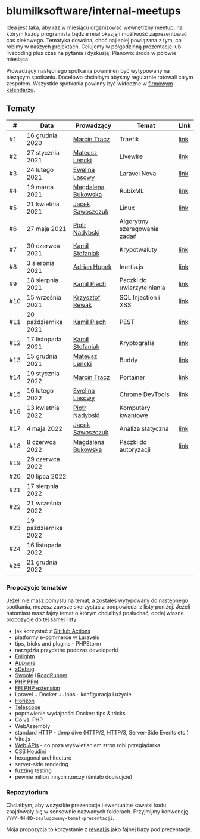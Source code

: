 # blumilksoftware/internal-meetups
Idea jest taka, aby raz w miesiącu organizować wewnętrzny meetup, na którym każdy programista będzie miał okazję i możliwość zaprezentować coś ciekawego. Tematyka dowolna, choć najlepiej powiązana z tym, co robimy w naszych projektach. Celujemy w półgodzinną prezentację lub livecoding plus czas na pytania i dyskusję. Planowo: środa w połowie miesiąca.

Prowadzący następnego spotkania powininen być wytypowany na bieżącym spotkaniu. Docelowo chciałbym abyśmy regularnie rotowali całym zespołem. Wszystkie spotkania powinny być widoczne w [firmowym kalendarzu](https://calendar.google.com/calendar/embed?src=c_6sb1ta5l4qspfdors4gc57fo94%40group.calendar.google.com&ctz=Europe%2FWarsaw).

## Tematy
| #   | Data                 | Prowadzący                                           | Temat                        | Link                                                                                                   |
|-----|----------------------|------------------------------------------------------|------------------------------|--------------------------------------------------------------------------------------------------------|
| #1  | 16 grudnia 2020      | [Marcin Tracz](https://github.com/mtracz)            | Traefik                      | [link](https://github.com/blumilksoftware/internal-meetups/tree/main/2020-12-16-traefik)               |
| #2  | 27 stycznia 2021     | [Mateusz Lencki](https://github.com/mlencki)         | Livewire                     | [link](https://github.com/blumilksoftware/internal-meetups/tree/main/2021-01-27-livewire)              |
| #3  | 24 lutego 2021       | [Ewelina Lasowy](https://github.com/EwelinaLasowy)   | Laravel Nova                 | [link](https://github.com/blumilksoftware/internal-meetups/tree/main/2021-02-24-laravel-nova)          |
| #4  | 19 marca 2021        | [Magdalena Bukowska](https://github.com/mbukowska)   | RubixML                      | [link](https://github.com/blumilksoftware/internal-meetups/tree/main/2021-03-19-rubixml)               |
| #5  | 21 kwietnia 2021     | [Jacek Sawoszczuk](https://github.com/jsawo)         | Linux                        | [link](https://github.com/blumilksoftware/internal-meetups/tree/main/2021-04-21-linux)                 |
| #6  | 27 maja 2021         | [Piotr Nadybski](https://github.com/nadybski)        | Algorytmy szeregowania zadań |                                                                                                        |
| #7  | 30 czerwca 2021      | [Kamil Stefaniak](https://github.com/husskade)       | Krypotwaluty                 | [link](https://github.com/blumilksoftware/internal-meetups/tree/main/2021-06-30-cryptocurrencies)      |
| #8  | 3 sierpnia 2021      | [Adrian Hopek](https://github.com/Baakoma)           | Inertia.js                   | [link](https://github.com/blumilksoftware/internal-meetups/tree/main/2021-08-03-inertia)               |
| #9  | 18 sierpnia 2021     | [Kamil Piech](https://github.com/kamilpiech97)       | Paczki do uwierzytelniania   | [link](https://github.com/blumilksoftware/internal-meetups/tree/main/2021-08-18-laravel-auth)          |
| #10 | 15 września 2021     | [Krzysztof Rewak](https://github.com/krzysztofrewak) | SQL Injection i XSS          | [link](https://github.com/blumilksoftware/internal-meetups/tree/main/2021-09-15-web-security)          |
| #11 | 20 października 2021 | [Kamil Piech](https://github.com/kamilpiech97)       | PEST                         | [link](https://github.com/blumilksoftware/internal-meetups/tree/main/2021-10-20-pest)                  |
| #12 | 17 listopada 2021    | [Kamil Stefaniak](https://github.com/husskade)       | Kryptografia                 | [link](https://github.com/blumilksoftware/internal-meetups/tree/main/2021-11-17-cryptography)          |
| #13 | 15 grudnia 2021      | [Mateusz Lencki](https://github.com/mlencki)         | Buddy                        | [link](https://github.com/blumilksoftware/internal-meetups/tree/main/2021-12-15-buddy)                 |
| #14 | 19 stycznia 2022     | [Marcin Tracz](https://github.com/mtracz)            | Portainer                    | [link](https://github.com/blumilksoftware/internal-meetups/tree/main/2022-01-19-portainer)             |
| #15 | 16 lutego 2022       | [Ewelina Lasowy](https://github.com/EwelinaLasowy)   | Chrome DevTools              | [link](https://github.com/blumilksoftware/internal-meetups/tree/main/2022-02-16-chrome-devtools)       |
| #16 | 13 kwietnia 2022     | [Piotr Nadybski](https://github.com/nadybski)        | Komputery kwantowe           |                                                                                                        |
| #17 | 4 maja 2022          | [Jacek Sawoszczuk](https://github.com/jsawo)         | Analiza statyczna            | [link](https://github.com/blumilksoftware/internal-meetups/tree/main/2022-05-04-static-analysis)       |
| #18 | 8 czerwca 2022       | [Magdalena Bukowska](https://github.com/mbukowska)   | Paczki do autoryzacji        | [link](https://github.com/blumilksoftware/internal-meetups/tree/main/2022-06-08-laravel-authorization) |
| #19 | 29 czerwca 2022      |                                                      |                              |                                                                                                        |
| #20 | 20 lipca 2022        |                                                      |                              |                                                                                                        |
| #21 | 17 sierpnia 2022     |                                                      |                              |                                                                                                        |
| #22 | 21 września 2022     |                                                      |                              |                                                                                                        |
| #23 | 19 października 2022 |                                                      |                              |                                                                                                        |
| #24 | 16 listopada 2022    |                                                      |                              |                                                                                                        |
| #25 | 21 grudnia 2022      |                                                      |                              |                                                                                                        |

### Propozycje tematów
Jeżeli nie masz pomysłu na temat, a zostałeś wytypowany do następnego spotkania, możesz zawsze skorzystać z podpowiedzi z listy poniżej. Jeżeli natomiast masz fajny temat o którym chciałbyś posłuchać, dodaj własne propozycje do tej samej listy:
* jak korzystać z [GitHub Actions](https://github.com/features/actions)
* platformy e-commerce w Laravelu
* tips, tricks and plugins - PHPStorm
* narzędzia przydatne podczas developerki
* [Enlightn](https://www.laravel-enlightn.com)
* [Appwire](https://appwrite.io/)
* [xDebug](https://xdebug.org/)
* [Swoole](https://www.swoole.co.uk/) i [RoadRunner](https://roadrunner.dev/)
* [PHP PPM](https://github.com/php-pm/php-pm)
* [FFI PHP extension](https://www.php.net/manual/en/book.ffi.php)
* Laravel + Docker + Jobs - konfiguracja i użycie
* [Horizon](https://laravel.com/docs/8.x/horizon)
* [Telescope](https://laravel.com/docs/8.x/telescope)
* poprawienie wydajności Docker: tips & tricks
* Go vs. PHP
* WebAssembly
* standard HTTP - deep dive (HTTP/2, HTTP/3, Server-Side Events etc.)
* Vite.js
* [Web APIs](https://developer.mozilla.org/en-US/docs/Web/API) - co poza wyświetlaniem stron robi przeglądarka
* [CSS Houdini](https://developer.mozilla.org/en-US/docs/Web/Guide/Houdini)
* hexagonal architecture
* server-side rendering
* fuzzing testing
* pewnie milion innych rzeczy (śmiało dopisujcie)

### Repozytorium
Chciałbym, aby wszystkie prezentacje i ewentualne kawałki kodu znajdowały się w sensownie nazwanych folderach. Przyjmijmy konwencję `YYYY-MM-DD-zeslugowany-temat-prezentacji`.

Moja propozycja to korzystanie z [reveal.js](https://revealjs.com/) jako fajnej bazy pod prezentacje.
